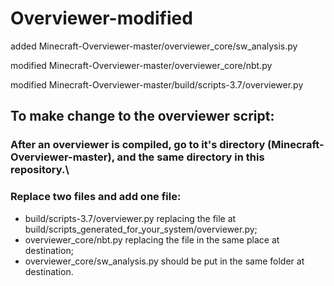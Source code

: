 # Overviewer-modified
added Minecraft-Overviewer-master/overviewer_core/sw_analysis.py

modified Minecraft-Overviewer-master/overviewer_core/nbt.py

modified Minecraft-Overviewer-master/build/scripts-3.7/overviewer.py


## To make change to the overviewer script:
### After an overviewer is compiled, go to it's directory (Minecraft-Overviewer-master), and the same directory in this repository.\
### Replace two files and add one file: 
- build/scripts-3.7/overviewer.py replacing the file at build/scripts_generated_for_your_system/overviewer.py;
- overviewer_core/nbt.py replacing the file in the same place at destination; 
- overviewer_core/sw_analysis.py should be put in the same folder at destination.

